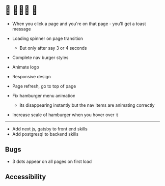 # 🚧 👀👀👀 🚧

- When you click a page and you're on that page - you'll get a toast message

- Loading spinner on page transition

  - But only after say 3 or 4 seconds

- Complete nav burger styles

- Animate logo

- Responsive design

- Page refresh, go to top of page

- Fix hamburger menu animation

  - its disappearing instantly but the nav items are animating correctly

- Increase scale of hamburger when you hover over it

---

- Add next js, gatsby to front end skills
- Add postgresql to backend skills

## Bugs

- 3 dots appear on all pages on first load

## Accessibility
